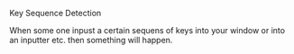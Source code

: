 Key Sequence Detection

When some one inpust a certain sequens of keys into your window or into an inputter etc. then something will happen.